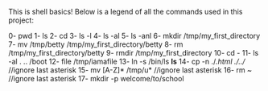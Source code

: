 This is shell basics! Below is a legend of all the commands used in this project:

0- pwd
1- ls
2- cd
3- ls -l
4- ls -al
5- ls -anl
6- mkdir /tmp/my_first_directory
7- mv /tmp/betty /tmp/my_first_directory/betty
8- rm /tmp/my_first_directory/betty
9- rmdir /tmp/my_first_directory
10- cd -
11- ls -al . .. /boot
12- file /tmp/iamafile
13- ln -s /bin/ls __ls__
14- cp -n ./*.html ./../* //ignore last asterisk
15- mv [A-Z]* /tmp/u* //ignore last asterisk
16- rm *~* //ignore last asterisk
17- mkdir -p welcome/to/school 
